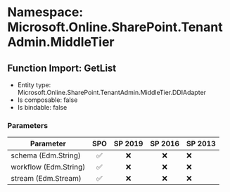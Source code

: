 # Namespace: Microsoft.Online.SharePoint.TenantAdmin.MiddleTier

## Function Import: GetList

- Entity type: Microsoft.Online.SharePoint.TenantAdmin.MiddleTier.DDIAdapter
- Is composable: false
- Is bindable: false

### Parameters

Parameter | SPO | SP 2019 | SP 2016 | SP 2013
----------|:---:|:-------:|:-------:|:-------
schema (Edm.String) | ✅ | ❌ | ❌ | ❌
workflow (Edm.String) | ✅ | ❌ | ❌ | ❌
stream (Edm.Stream) | ✅ | ❌ | ❌ | ❌
